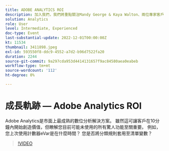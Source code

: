 ```yaml
---
title: ADOBE ANALYTICS ROI
description: 加入我們，我們將重點關注Mandy George & Kaya Walton、兩位專家客戶和Adobe Analytics使用者。 每個人都將分享他們最精通的Adobe Analytics秘訣或技巧。 他們的工作階段之後會有一個機會即時提出問題。 您不想錯過此專案。
solution: Analytics
role: User
level: Intermediate, Experienced
doc-type: Event
last-substantial-update: 2022-12-01T00:00:00Z
kt: 11534
thumbnail: 3411898.jpeg
exl-id: 593550f8-ddc9-4552-a7d2-b96d7522fa20
duration: 2244
source-git-commit: 9a297cda953d4414131657f9ac84580aea0eabeb
workflow-type: tm+mt
source-wordcount: '112'
ht-degree: 0%

---
```


# 成長軌跡 — Adobe Analytics ROI

Adobe Analytics是市面上最成熟的數位分析解決方案。 雖然這可讓客戶在10分鐘內開始創造價值，但瞭解您目前可能未使用的所有驚人功能至關重要。 例如，您上次使用計數器eVar是在什麼時間？ 您是否將分類規則套用至清單變數？

>[!VIDEO](https://video.tv.adobe.com/v/3411898/?quality=12&learn=on)
